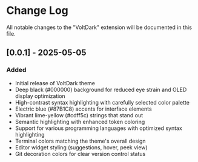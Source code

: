 # Change Log

All notable changes to the "VoltDark" extension will be documented in this file.

## [0.0.1] - 2025-05-05

### Added
- Initial release of VoltDark theme
- Deep black (#000000) background for reduced eye strain and OLED display optimization
- High-contrast syntax highlighting with carefully selected color palette
- Electric blue (#87B1C8) accents for interface elements
- Vibrant lime-yellow (#cdff5c) strings that stand out
- Semantic highlighting with enhanced token coloring
- Support for various programming languages with optimized syntax highlighting
- Terminal colors matching the theme's overall design
- Editor widget styling (suggestions, hover, peek view)
- Git decoration colors for clear version control status

